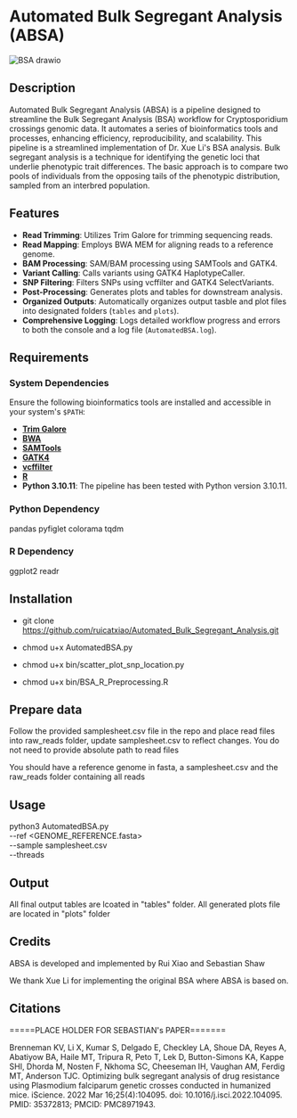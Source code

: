 # Automated Bulk Segregant Analysis (ABSA)

![BSA drawio](https://github.com/user-attachments/assets/ab752971-1ee2-4b3a-97b3-65fa1bbb4173)


## Description

Automated Bulk Segregant Analysis (ABSA) is a pipeline designed to streamline the Bulk Segregant Analysis (BSA) workflow for Cryptosporidium crossings genomic data. It automates a series of bioinformatics tools and processes, enhancing efficiency, reproducibility, and scalability. This pipeline is a streamlined implementation of Dr. Xue Li's BSA analysis. Bulk segregant analysis is a technique for identifying the genetic loci that underlie phenotypic trait differences. The basic approach is to compare two pools of individuals from the opposing tails of the phenotypic distribution, sampled from an interbred population. 

## Features

- **Read Trimming**: Utilizes Trim Galore for trimming sequencing reads.
- **Read Mapping**: Employs BWA MEM for aligning reads to a reference genome.
- **BAM Processing**: SAM/BAM processing using SAMTools and GATK4.
- **Variant Calling**: Calls variants using GATK4 HaplotypeCaller.
- **SNP Filtering**: Filters SNPs using vcffilter and GATK4 SelectVariants.
- **Post-Processing**: Generates plots and tables for downstream analysis.
- **Organized Outputs**: Automatically organizes output tasble and plot files into designated folders (`tables` and `plots`).
- **Comprehensive Logging**: Logs detailed workflow progress and errors to both the console and a log file (`AutomatedBSA.log`).

## Requirements

### System Dependencies

Ensure the following bioinformatics tools are installed and accessible in your system's `$PATH`:

- [**Trim Galore**](https://github.com/FelixKrueger/TrimGalore)
- [**BWA**](https://github.com/lh3/bwa)
- [**SAMTools**](https://github.com/samtools/samtools)
- [**GATK4**](https://github.com/broadinstitute/gatk)
- [**vcffilter**](https://github.com/vcflib/vcflib)
- [**R**](https://www.r-project.org/)
- **Python 3.10.11**: The pipeline has been tested with Python version 3.10.11.

### Python Dependency

pandas pyfiglet colorama tqdm

### R Dependency

ggplot2 readr

## Installation

- git clone https://github.com/ruicatxiao/Automated_Bulk_Segregant_Analysis.git

- chmod u+x AutomatedBSA.py

- chmod u+x bin/scatter_plot_snp_location.py

- chmod u+x bin/BSA_R_Preprocessing.R

## Prepare data
Follow the provided samplesheet.csv file in the repo and place read files into raw_reads folder, update samplesheet.csv to reflect changes. You do not need to provide absolute path to read files

You should have a reference genome in fasta, a samplesheet.csv and the raw_reads folder containing all reads

## Usage

python3 AutomatedBSA.py \
--ref <GENOME_REFERENCE.fasta> \
--sample samplesheet.csv \
--threads <INT>

## Output
All final output tables are lcoated in "tables" folder. All generated plots file are located in "plots" folder

## Credits

ABSA is developed and implemented by Rui Xiao and Sebastian Shaw

We thank Xue Li for implementing the original BSA where ABSA is based on. 

## Citations

=====PLACE HOLDER FOR SEBASTIAN's PAPER=======

Brenneman KV, Li X, Kumar S, Delgado E, Checkley LA, Shoue DA, Reyes A, Abatiyow BA, Haile MT, Tripura R, Peto T, Lek D, Button-Simons KA, Kappe SHI, Dhorda M, Nosten F, Nkhoma SC, Cheeseman IH, Vaughan AM, Ferdig MT, Anderson TJC. Optimizing bulk segregant analysis of drug resistance using Plasmodium falciparum genetic crosses conducted in humanized mice. iScience. 2022 Mar 16;25(4):104095. doi: 10.1016/j.isci.2022.104095. PMID: 35372813; PMCID: PMC8971943.
